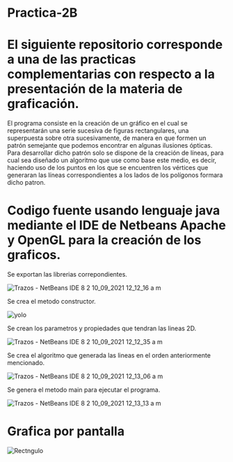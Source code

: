 # Practica-2B
# El siguiente repositorio corresponde a una de las practicas complementarias con respecto a la presentación de la materia de graficación.

El programa consiste en la creación de un gráfico en el cual se representarán una serie sucesiva de figuras rectangulares, una superpuesta sobre otra sucesivamente, de manera en que formen un patrón semejante que podemos encontrar en algunas ilusiones ópticas. Para desarrollar dicho patrón solo se dispone de la creación de líneas, para cual sea diseñado un algoritmo que use como base este medio, es decir, haciendo uso de los puntos en los que se encuentren los vértices que generaran las líneas correspondientes a los lados de los polígonos formara dicho patron.

# Codigo fuente usando lenguaje java mediante el IDE de Netbeans Apache y OpenGL para la creación de los graficos.
Se exportan las librerias correpondientes.

![Trazos - NetBeans IDE 8 2 10_09_2021 12_12_16 a  m](https://user-images.githubusercontent.com/72088585/132928257-2ab364d1-11ee-4737-9f50-6f514299282f.png)

Se crea el metodo constructor.

![yolo](https://user-images.githubusercontent.com/72088585/132928614-f6f180a5-6a3a-47d4-959a-e3e678ef1418.png)

Se crean los parametros y propiedades que tendran las lineas 2D.

![Trazos - NetBeans IDE 8 2 10_09_2021 12_12_35 a  m](https://user-images.githubusercontent.com/72088585/132928910-71645645-de78-4759-a135-d1df4623aead.png)

Se crea el algoritmo que generada las lineas en el orden anteriormente mencionado.

![Trazos - NetBeans IDE 8 2 10_09_2021 12_13_06 a  m](https://user-images.githubusercontent.com/72088585/132929057-d40f58b1-f76d-4dd3-8d55-540dfa5e2745.png)

Se genera el metodo main para ejecutar el programa.

![Trazos - NetBeans IDE 8 2 10_09_2021 12_13_13 a  m](https://user-images.githubusercontent.com/72088585/132929821-62abb31f-7094-439d-8374-4b35d0bf09ae.png)

# Grafica por pantalla

![Rectngulo](https://user-images.githubusercontent.com/72088585/132929867-dd7afc03-7288-4626-8843-c5f0239dad14.gif)
